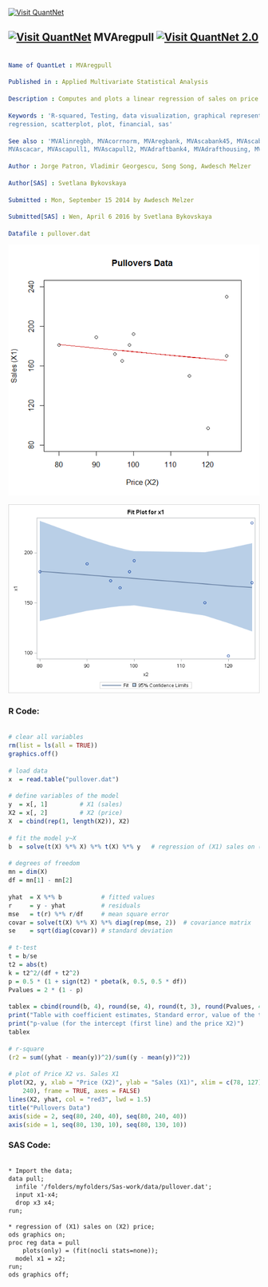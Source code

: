 
[<img src="https://github.com/QuantLet/Styleguide-and-FAQ/blob/master/pictures/banner.png" width="888" alt="Visit QuantNet">](http://quantlet.de/)

## [<img src="https://github.com/QuantLet/Styleguide-and-FAQ/blob/master/pictures/qloqo.png" alt="Visit QuantNet">](http://quantlet.de/) **MVAregpull** [<img src="https://github.com/QuantLet/Styleguide-and-FAQ/blob/master/pictures/QN2.png" width="60" alt="Visit QuantNet 2.0">](http://quantlet.de/)

```yaml

Name of QuantLet : MVAregpull

Published in : Applied Multivariate Statistical Analysis

Description : Computes and plots a linear regression of sales on price from the pullovers data set.

Keywords : 'R-squared, Testing, data visualization, graphical representation, linear-regression,
regression, scatterplot, plot, financial, sas'

See also : 'MVAlinregbh, MVAcorrnorm, MVAregbank, MVAscabank45, MVAscabank56, MVAscabank456,
MVAscacar, MVAscapull1, MVAscapull2, MVAdraftbank4, MVAdrafthousing, MVAdrafthousingt'

Author : Jorge Patron, Vladimir Georgescu, Song Song, Awdesch Melzer

Author[SAS] : Svetlana Bykovskaya

Submitted : Mon, September 15 2014 by Awdesch Melzer

Submitted[SAS] : Wen, April 6 2016 by Svetlana Bykovskaya

Datafile : pullover.dat

```

![Picture1](MVAregpull_1.png)

![Picture2](MVAregpull_sas.png)


### R Code:
```r

# clear all variables
rm(list = ls(all = TRUE))
graphics.off()

# load data
x  = read.table("pullover.dat")

# define variables of the model
y  = x[, 1]         # X1 (sales)
X2 = x[, 2]         # X2 (price)
X  = cbind(rep(1, length(X2)), X2)

# fit the model y~X
b  = solve(t(X) %*% X) %*% t(X) %*% y   # regression of (X1) sales on (X2) price

# degrees of freedom
mn = dim(X)
df = mn[1] - mn[2]

yhat  = X %*% b           # fitted values
r     = y - yhat          # residuals
mse   = t(r) %*% r/df     # mean square error
covar = solve(t(X) %*% X) %*% diag(rep(mse, 2))  # covariance matrix
se    = sqrt(diag(covar)) # standard deviation

# t-test
t = b/se
t2 = abs(t)
k = t2^2/(df + t2^2)
p = 0.5 * (1 + sign(t2) * pbeta(k, 0.5, 0.5 * df))
Pvalues = 2 * (1 - p)

tablex = cbind(round(b, 4), round(se, 4), round(t, 3), round(Pvalues, 4))
print("Table with coefficient estimates, Standard error, value of the t-statistic and ")
print("p-value (for the intercept (first line) and the price X2)")
tablex

# r-square
(r2 = sum((yhat - mean(y))^2)/sum((y - mean(y))^2))

# plot of Price X2 vs. Sales X1
plot(X2, y, xlab = "Price (X2)", ylab = "Sales (X1)", xlim = c(78, 127), ylim = c(80, 
    240), frame = TRUE, axes = FALSE)
lines(X2, yhat, col = "red3", lwd = 1.5)
title("Pullovers Data")
axis(side = 2, seq(80, 240, 40), seq(80, 240, 40))
axis(side = 1, seq(80, 130, 10), seq(80, 130, 10))

```

### SAS Code:
```sas

* Import the data;
data pull;
  infile '/folders/myfolders/Sas-work/data/pullover.dat';
  input x1-x4; 
  drop x3 x4;
run;

* regression of (X1) sales on (X2) price;
ods graphics on;
proc reg data = pull
    plots(only) = (fit(nocli stats=none));
  model x1 = x2;
run;
ods graphics off;
   

```
